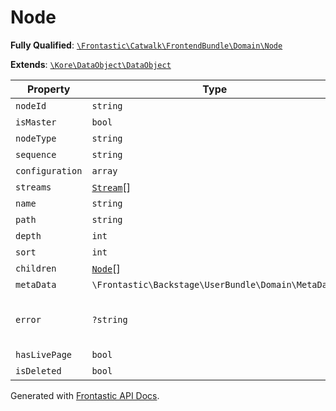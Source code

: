 #  Node

**Fully Qualified**: [`\Frontastic\Catwalk\FrontendBundle\Domain\Node`](../../../../src/php/FrontendBundle/Domain/Node.php)

**Extends**: [`\Kore\DataObject\DataObject`](https://github.com/kore/DataObject)

Property|Type|Default|Required|Description
--------|----|-------|--------|-----------
`nodeId` | `string` |  | *Yes* | 
`isMaster` | `bool` | `false` | *Yes* | 
`nodeType` | `string` | `'landingpage'` | *Yes* | 
`sequence` | `string` |  | *Yes* | 
`configuration` | `array` | `[]` | *Yes* | 
`streams` | [`Stream`](Stream.md)[] | `[]` | *Yes* | 
`name` | `string` |  | - | 
`path` | `string` | `''` | *Yes* | 
`depth` | `int` |  | - | 
`sort` | `int` |  | *Yes* | 
`children` | [`Node`](Node.md)[] | `[]` | *Yes* | 
`metaData` | `\Frontastic\Backstage\UserBundle\Domain\MetaData` |  | *Yes* | 
`error` | `?string` |  | - | Optional error string during development
`hasLivePage` | `bool` | `false` | - | Page is live
`isDeleted` | `bool` | `false` | *Yes* | 

Generated with [Frontastic API Docs](https://github.com/FrontasticGmbH/apidocs).
